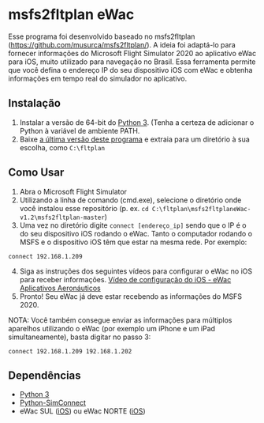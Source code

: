 # msfs2fltplan eWac
 Esse programa foi desenvolvido baseado no msfs2fltplan (https://github.com/musurca/msfs2fltplan/). A ideia foi adaptá-lo para fornecer informações do Microsoft Flight Simulator 2020 ao aplicativo eWac para iOS, muito utilizado para navegação no Brasil. Essa ferramenta permite que você defina o endereço IP do seu dispositivo iOS com eWac e obtenha informações em tempo real do simulador no aplicativo.

## Instalação
1) Instalar a versão de 64-bit do [Python 3](https://www.python.org/ftp/python/3.9.6/python-3.9.6-amd64.exe). (Tenha a certeza de adicionar o Python à variável de ambiente PATH.
2) Baixe [a última versão deste programa](https://github.com/artlazza/msfs2fltplan/releases/download/v1.2/msfs2fltplaneWac-v1.2.zip) e extraia para um diretório à sua escolha, como `C:\fltplan`

## Como Usar
1) Abra o Microsoft Flight Simulator
2) Utilizando a linha de comando (cmd.exe), selecione o diretório onde você instalou esse repositório (p. ex. `cd C:\fltplan\msfs2fltplaneWac-v1.2\msfs2fltplan-master`)
3) Uma vez no diretório digite `connect [endereço_ip]` sendo que o IP é o do seu dispositivo iOS rodando o eWac. Tanto o computador rodando o MSFS e o dispositivo iOS têm que estar na mesma rede. Por exemplo:
```
connect 192.168.1.209
``` 
4) Siga as instruções dos seguintes vídeos para configurar o eWac no iOS para receber informações. [Vídeo de configuração do iOS - eWac Aplicativos Aeronáuticos](https://www.youtube.com/watch?v=p97PYZCamAQ&ab_channel=AplicativosAeron%C3%A1uticos)
5) Pronto! Seu eWac já deve estar recebendo as informações do MSFS 2020.

NOTA: Você também consegue enviar as informações para múltiplos aparelhos utilizando o eWac (por exemplo um iPhone e um iPad simultaneamente), basta digitar no passo 3:
```
connect 192.168.1.209 192.168.1.202
```

## Dependências
* [Python 3](https://www.python.org/downloads/)
* [Python-SimConnect](https://github.com/odwdinc/Python-SimConnect)
* eWac SUL ([iOS](https://apps.apple.com/br/app/ewac-sul/id417469266)) ou eWac NORTE ([iOS](https://apps.apple.com/br/app/ewac-norte/id417472070))
